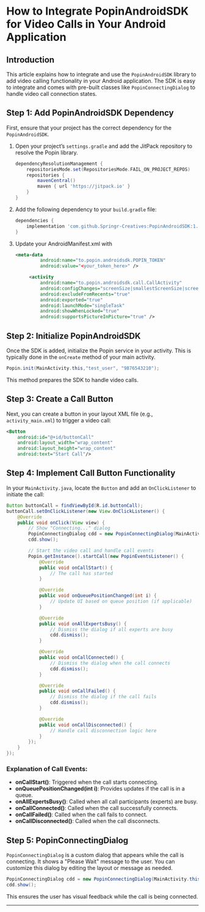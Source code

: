 # **How to Integrate PopinAndroidSDK for Video Calls in Your Android Application**

## **Introduction**
This article explains how to integrate and use the `PopinAndroidSDK` library to add video calling functionality in your Android application. The SDK is easy to integrate and comes with pre-built classes like `PopinConnectingDialog` to handle video call connection states.

## **Step 1: Add PopinAndroidSDK Dependency**

First, ensure that your project has the correct dependency for the `PopinAndroidSDK`.

1. Open your project’s `settings.gradle` and add the JitPack repository to resolve the Popin library.
   
   ```gradle
   dependencyResolutionManagement {
       repositoriesMode.set(RepositoriesMode.FAIL_ON_PROJECT_REPOS)
       repositories {
           mavenCentral()
           maven { url 'https://jitpack.io' }
       }
   }
   ```

2. Add the following dependency to your `build.gradle` file:

   ```gradle
   dependencies {
       implementation 'com.github.Springr-Creatives:PopinAndroidSDK:1.5.9'
   }
   ```

3. Update your AndroidManifest.xml with

   ```xml
   <meta-data
            android:name="to.popin.androidsdk.POPIN_TOKEN"
            android:value="<your_token_here>" />

        <activity
            android:name="to.popin.androidsdk.call.CallActivity"
            android:configChanges="screenSize|smallestScreenSize|screenLayout|orientation|keyboardHidden"
            android:excludeFromRecents="true"
            android:exported="true"
            android:launchMode="singleTask"
            android:showWhenLocked="true"
            android:supportsPictureInPicture="true" />
   ```

## **Step 2: Initialize PopinAndroidSDK**

Once the SDK is added, initialize the Popin service in your activity. This is typically done in the `onCreate` method of your main activity.

```java
Popin.init(MainActivity.this,"test_user", "9876543210");
```

This method prepares the SDK to handle video calls.

## **Step 3: Create a Call Button**

Next, you can create a button in your layout XML file (e.g., `activity_main.xml`) to trigger a video call:

```xml
<Button
    android:id="@+id/buttonCall"
    android:layout_width="wrap_content"
    android:layout_height="wrap_content"
    android:text="Start Call"/>
```

## **Step 4: Implement Call Button Functionality**

In your `MainActivity.java`, locate the `Button` and add an `OnClickListener` to initiate the call:

```java
Button buttonCall = findViewById(R.id.buttonCall);
buttonCall.setOnClickListener(new View.OnClickListener() {
    @Override
    public void onClick(View view) {
        // Show "Connecting..." dialog
        PopinConnectingDialog cdd = new PopinConnectingDialog(MainActivity.this);
        cdd.show();

        // Start the video call and handle call events
        Popin.getInstance().startCall(new PopinEventsListener() {
            @Override
            public void onCallStart() {
                // The call has started
            }

            @Override
            public void onQueuePositionChanged(int i) {
                // Update UI based on queue position (if applicable)
            }

            @Override
            public void onAllExpertsBusy() {
                // Dismiss the dialog if all experts are busy
                cdd.dismiss();
            }

            @Override
            public void onCallConnected() {
                // Dismiss the dialog when the call connects
                cdd.dismiss();
            }

            @Override
            public void onCallFailed() {
                // Dismiss the dialog if the call fails
                cdd.dismiss();
            }

            @Override
            public void onCallDisconnected() {
                // Handle call disconnection logic here
            }
        });
    }
});
```

### **Explanation of Call Events:**

- **onCallStart()**: Triggered when the call starts connecting.
- **onQueuePositionChanged(int i)**: Provides updates if the call is in a queue.
- **onAllExpertsBusy()**: Called when all call participants (experts) are busy.
- **onCallConnected()**: Called when the call successfully connects.
- **onCallFailed()**: Called when the call fails to connect.
- **onCallDisconnected()**: Called when the call disconnects.

## **Step 5: PopinConnectingDialog**

`PopinConnectingDialog` is a custom dialog that appears while the call is connecting. It shows a "Please Wait" message to the user. You can customize this dialog by editing the layout or message as needed.

```java
PopinConnectingDialog cdd = new PopinConnectingDialog(MainActivity.this);
cdd.show();
```

This ensures the user has visual feedback while the call is being connected.

---
